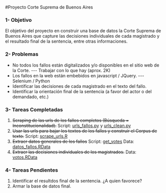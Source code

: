 #Proyecto Corte Suprema de Buenos Aires

### 1- Objetivo
El objetivo del proyecto en construir una base de datos la Corte Suprema de Buenos Aires que capture las decisiones individuales de cada magistrado y el resultado final de la sentencia, entre otras informaciones. 

### 2- Problemas
* No todos los fallos están digitalizados y/o disponibles en el sitio web de la Corte. --- Trabajar con lo que hay (aprox. 2K)
* Los fallos en la web están embebidos en javascript / JQuery. --- Selenium / Python
* Identificar las decisiones de cada magistrado en el texto del fallo. 
* Identificar la orientación final de la sentencia (a favor del actor o del demandado, etc.)

### 3- Tareas Completadas
1. ~~Scraping de las urls de los fallos completos (Búsqueda = Inconstitucionalidad).~~ Script: [urls_fallos.py][1] y [urls_clean.py][2]
2. ~~Usar las urls para bajar los textos de los fallos y construir el Corpus de texto.~~ Script: [scrape_urls.R][3]
3. ~~Extraer datos generales de los fallos~~ Script: [get_votes][4] Data: [datos_fallos.RData][5]
4. ~~Extraer las decisiones individuales de los magistrados.~~ Data: [votos.RData][6]

### 4- Tareas Pendientes
1. Identificar el resultdos final de la sentencia. ¿A quien favorece?
2. Armar la base de datos final.

[1]: https://github.com/fedecarles/Proyecto_SCBA/blob/master/scrape%20urls/urls_fallos.py
[2]: https://github.com/fedecarles/Proyecto_SCBA/blob/master/scrape%20urls/urls_clean.py
[3]: https://github.com/fedecarles/Proyecto_SCBA/edit/master/r/scrape_urls.R
[4]: https://github.com/fedecarles/Proyecto_SCBA/blob/master/r/get_votes.R
[5]: https://github.com/fedecarles/Proyecto_SCBA/blob/master/r/Data/datos_fallos.RData
[6]: https://github.com/fedecarles/Proyecto_SCBA/blob/master/r/Data/votos.RData
